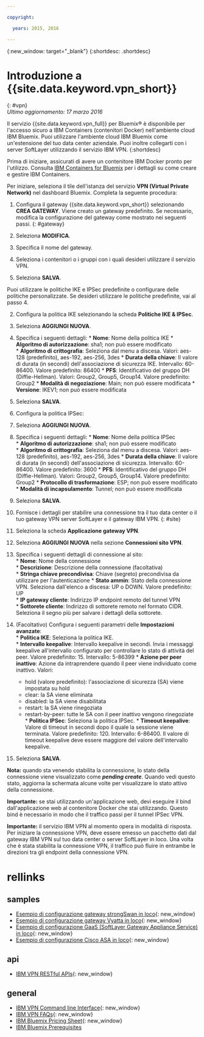 ```yaml
---

copyright:

  years: 2015, 2016

---
```


{:new_window: target="_blank"}
{:shortdesc: .shortdesc}

# Introduzione a {{site.data.keyword.vpn_short}}
{: #vpn}  
*Ultimo aggiornamento: 17 marzo 2016*

Il servizio {{site.data.keyword.vpn_full}} per Bluemix&reg; è disponibile per l'accesso sicuro a IBM Containers (contenitori Docker) nell'ambiente cloud IBM Bluemix. Puoi utilizzare l'ambiente cloud IBM Bluemix come un'estensione del tuo data center aziendale. Puoi inoltre collegarti con i server SoftLayer utilizzando il servizio IBM VPN.
{:shortdesc}

Prima di iniziare, assicurati di avere un contenitore IBM Docker pronto per l'utilizzo. Consulta [IBM Containers for Bluemix](https://www.ng.bluemix.net/docs/containers/container_index.html) per i dettagli su come creare e gestire IBM Containers.  

Per iniziare, seleziona il tile dell'istanza del servizio **VPN (Virtual Private Network)** nel dashboard Bluemix. Completa la seguente procedura:

1. Configura il gateway {{site.data.keyword.vpn_short}} selezionando **CREA GATEWAY**. Viene creato un gateway predefinito. Se necessario, modifica la configurazione del gateway come mostrato nei seguenti passi.
{: #gateway}  

  1. Seleziona **MODIFICA**.  
  2. Specifica il nome del gateway.  
  3. Seleziona i contenitori o i gruppi con i quali desideri utilizzare il servizio VPN.  
  4. Seleziona **SALVA**.  

 Puoi utilizzare le politiche IKE e IPSec predefinite o configurare delle politiche personalizzate. Se desideri utilizzare le politiche predefinite, vai al passo 4.

2. Configura la politica IKE selezionando la scheda **Politiche IKE & IPSec**.
  1. Seleziona **AGGIUNGI NUOVA**.  
  2. Specifica i seguenti dettagli:
	* **Nome**: Nome della politica IKE
	* **Algoritmo di autorizzazione**: sha1; non può essere modificato  
	* **Algoritmo di crittografia**: Seleziona dal menu a discesa. Valori: aes-128 (predefinito), aes-192, aes-256, 3des
	* **Durata della chiave**: Il valore di durata (in secondi) dell'associazione di sicurezza IKE. Intervallo: 60-86400. Valore predefinito: 86400
	* **PFS**: Identificativo del gruppo DH (Diffie-Hellman). Valori: Group2, Group5, Group14. Valore predefinito: Group2
	* **Modalità di negoziazione**: Main; non può essere modificata
	* **Versione**: IKEV1; non può essere modificata
  3. Seleziona **SALVA**.

3. Configura la politica IPSec:
  1. Seleziona **AGGIUNGI NUOVA**.  
  2. Specifica i seguenti dettagli:
  	* **Nome**: Nome della politica IPSec  
  	* **Algoritmo di autorizzazione**: sha1; non può essere modificato  
  	* **Algoritmo di crittografia**: Seleziona dal menu a discesa. Valori: aes-128 (predefinito), aes-192, aes-256, 3des
  	* **Durata della chiave**: Il valore di durata (in secondi) dell'associazione di sicurezza. Intervallo: 60-86400. Valore predefinito: 3600
  	* **PFS**: Identificativo del gruppo DH (Diffie-Hellman). Valori: Group2, Group5, Group14. Valore predefinito: Group2
  	* **Protocollo di trasformazione**: ESP; non può essere modificato
  	* **Modalità di incapsulamento**: Tunnel; non può essere modificata
  3. Seleziona **SALVA**.  

4. Fornisce i dettagli per stabilire una connessione tra il tuo data center o il tuo gateway VPN server SoftLayer e il gateway IBM VPN.
{: #site}  

  1. Seleziona la scheda **Applicazione gateway VPN**.
  2. Seleziona **AGGIUNGI NUOVA** nella sezione **Connessioni sito VPN**.
  3. Specifica i seguenti dettagli di connessione al sito:  
  	* **Nome**: Nome della connessione  
  	* **Descrizione**: Descrizione della connessione (facoltativa)  
  	* **Stringa chiave precondivisa**: Chiave (segreto) precondivisa da utilizzare per l'autenticazione
  	* **Stato ammin**: Stato della connessione VPN. Seleziona dall'elenco a discesa: UP o DOWN. Valore predefinito: UP  
  	* **IP gateway cliente**: Indirizzo IP endpoint remoto del tunnel VPN  
  	* **Sottorete cliente**: Indirizzo di sottorete remoto nel formato CIDR. Seleziona il segno più per salvare i dettagli della sottorete.
  4. (Facoltativo) Configura i seguenti parametri delle **Impostazioni avanzate**:  
  	* **Politica IKE**: Seleziona la politica IKE.  
  	* **Intervallo keepalive**: Intervallo keepalive in secondi. Invia i messaggi keepalive all'intervallo configurato per controllare lo stato di attività del peer. Valore predefinito: 15. Intervallo: 5-86399
  	* **Azione per peer inattivo**: Azione da intraprendere quando il peer viene individuato come inattivo.
    	Valori: 
  		* hold (valore predefinito): l'associazione di sicurezza (SA) viene impostata su hold 
  		* clear: la SA viene eliminata
  		* disabled: la SA viene disabilitata
  		* restart: la SA viene rinegoziata
  		* restart-by-peer: tutte le SA con il peer inattivo vengono rinegoziate  
  	* **Politica IPSec**: Seleziona la politica IPSec.
  	* **Timeout keepalive**: Valore di timeout in secondi dopo il quale la sessione viene terminata. Valore predefinito: 120. Intervallo: 6-86400. Il valore di timeout keepalive deve essere maggiore del valore dell'intervallo keepalive.
  5. Seleziona **SALVA**.

  **Nota:** quando sta venendo stabilita la connessione, lo stato della connessione viene visualizzato come ***pending create***. Quando vedi questo stato, aggiorna la schermata alcune volte per visualizzare lo stato attivo della connessione.

**Importante:** se stai utilizzando un'applicazione web, devi eseguire il bind dall'applicazione web al contenitore Docker che stai utilizzando. Questo bind è necessario in modo che il traffico passi per il tunnel IPSec VPN.

**Importante:** il servizio IBM VPN al momento opera in modalità di risposta. Per iniziare la connessione VPN, deve essere emesso un pacchetto dati dal gateway IBM VPN sul tuo data center o server SoftLayer in loco. Una volta che è stata stabilita la connessione VPN, il traffico può fluire in entrambe le direzioni tra gli endpoint della connessione VPN.

 
# rellinks
## samples 
* [Esempio di configurazione gateway strongSwan in loco](vpn_onpremises.html#strongswan){: new_window}
* [Esempio di configurazione gateway Vyatta in loco](vpn_onpremises.html#vyatta){: new_window}
* [Esempio di configurazione GaaS (SoftLayer Gateway Appliance Service) in loco](vpn_onpremises.html#gaas){: new_window}
* [Esempio di configurazione Cisco ASA in loco](vpn_onpremises.html#cisco){: new_window}

## api 
* [IBM VPN RESTful APIs](https://new-console.ng.bluemix.net/apidocs/101){: new_window}

## general 
* [IBM VPN Command line Interface](../../cli/plugins/vpn/index.html){: new_window}
* [IBM VPN FAQs](vpn_faq.html#vpn_faq){: new_window}
* [IBM Bluemix Pricing Sheet](https://console.{DomainName}/pricing/){: new_window}
* [IBM Bluemix Prerequisites](https://developer.ibm.com/bluemix/support/#prereqs)
